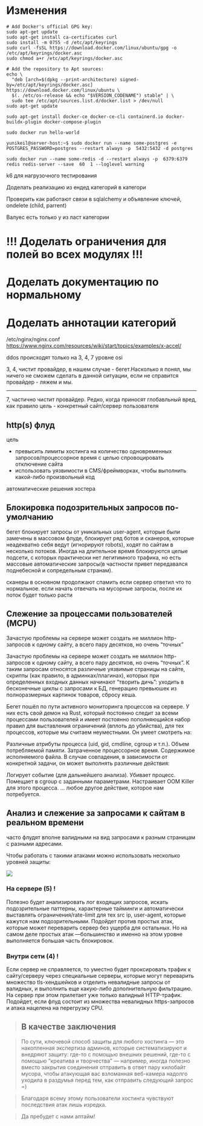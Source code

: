 
# Изменения

```shell
# Add Docker's official GPG key:
sudo apt-get update
sudo apt-get install ca-certificates curl
sudo install -m 0755 -d /etc/apt/keyrings
sudo curl -fsSL https://download.docker.com/linux/ubuntu/gpg -o /etc/apt/keyrings/docker.asc
sudo chmod a+r /etc/apt/keyrings/docker.asc

# Add the repository to Apt sources:
echo \
  "deb [arch=$(dpkg --print-architecture) signed-by=/etc/apt/keyrings/docker.asc] https://download.docker.com/linux/ubuntu \
  $(. /etc/os-release && echo "$VERSION_CODENAME") stable" | \
  sudo tee /etc/apt/sources.list.d/docker.list > /dev/null
sudo apt-get update

sudo apt-get install docker-ce docker-ce-cli containerd.io docker-buildx-plugin docker-compose-plugin

sudo docker run hello-world
```


```shell
yunikeil@server-host:~$ sudo docker run --name some-postgres -e POSTGRES_PASSWORD=postgres --restart always -p  5432:5432 -d postgres
```


```shell
sudo docker run --name some-redis -d --restart always -p  6379:6379 redis redis-server --save  60  1 --loglevel warning
```

k6 для нагрузочного тестирования

Доделать реализацию из ендед категорий в категори

Проверить как работают связи в sqlalchemy и объявление ключей, ondelete
(child, parrent)

Валуес есть только у из ласт категории



# !!! Доделать ограничения для полей во всех модулях !!!
# Доделать документацию по нормальному
# Доделать аннотации категорий

/etc/nginx/nginx.conf
https://www.nginx.com/resources/wiki/start/topics/examples/x-accel/


ddos происходят только на 3, 4, 7 уровне osi

3, 4, чистит провайдер, в нашем случае - бегет.Насколько я понял, мы ничего не сможем сделать в данной ситуации, если не справится провайдер - ляжем и мы.

--- 

7, частично чистит провайдер.
Редко, когда приносят глобавльный вред, как правило цель - конкретный сайт/сервер пользователя

## http(s) флуд

цель

- превысить лимиты хостинга на количество одновременных запросов/процессорное время с целью спровоцировать отключение сайта
- использовать уязвимости в CMS/фреймворках, чтобы выполнить какой-либо произвольный код

автоматические решения хостера 

## Блокировка подозрительных запросов по-умолчанию

бегет блокирует запросы от уникальных user-agent, которые были замечены в массовом флуде, блокирует ряд ботов и сканеров, которые неадекватно себя ведут (игнорируют robots), ходят по сайтам в несколько потоков. Иногда на длительное время блокируются целые подсети, с которых практически нет легитимного трафика, но есть массовые автоматические запросы(в частности привет передавался поднебесной и сопредельным странам).

сканеры в основном продолжают спамить если сервер ответил что то нормальное. если начать отвечать на мусорные запросы, после их поток будет только расти


## Слежение за процессами пользователей (MCPU)

Зачастую проблемы на сервере может создать не миллион http-запросов к одному сайту, а всего пару десятков, но очень “точных”

Зачастую проблемы на сервере может создать не миллион http-запросов к одному сайту, а всего пару десятков, но очень “точных”. К таким запросам относятся различные уязвимые страницы на сайте, скрипты (как правило, в админках/плагинах), которых при определенных входных данных начинают “творить дичь”: уходить в бесконечные циклы с запросами к БД, генерацию превьюшек из полноразмерных картинок товаров, сбросу кеша.

Бегет пошёл по пути активного мониторинга процессов на сервере. У них есть свой демон на Rust, который постоянно следит за всеми процессами пользователей и имеет постоянно пополняющийся набор правил для выставления ограничений (вплоть до убийства), для тех процессов, которые мы считаем неуместными. Он умеет смотреть на:

Различные атрибуты процесса (uid, gid, cmdline, cgroup и т.п.).
Объем потребляемой памяти.
Затраченное процессорное время.
Содержимое исполняемого файла.
В случае совпадения, в зависимости от конкретной задачи, он может выполнять различные действия:

Логирует событие (для дальнейшего анализа).
Убивает процесс.
Помещает в cgroup с заданными параметрами.
Настраивает OOM Killer для этого процесса.
… любое другое действие, которое нам потребуется.


## Анализ и слежение за запросами к сайтам в реальном времени

часто флудят вполне валидными на вид запросами к разным страницам с разными адресами.

Чтобы работать с такими атаками можно использовать несколько уровней защиты:

<img src="https://habrastorage.org/getpro/habr/upload_files/336/8a6/5cd/3368a65cdcc73e75b63130a17fe2fcd4.jpg">


### На сервере (5) !

Полезно будет анализировать лог входящих запросов, искать подозрительные паттерны, характерные тайминги и автоматически выставлять ограничения/rate-limit для тех src ip, user-agent, которые кажутся нам подозрительными. Подойдет против простых атак, которые может переварить сервер без ущерба для остальных. Но на самом деле простых атак —большинство и именно на этом уровне выполняется большая часть блокировок.

### Внутри сети (4) !

Если сервер не справляется, то уместно будет проксировать трафик к сайту/серверу через специальные серверы, которые могут переварить множество tls-хендшейков и отделить невалидные запросы от валидных, и выполнить еще какую-либо дополнительную фильтрацию. На сервер при этом прилетает уже только валидный HTTP-трафик. Подойдет, если флуд состоит из множества невалидных https-запросов и атака нацелена на перегрузку CPU.

>## В качестве заключения 

>По сути, ключевой способ защиты для любого хостинга — это накопленная экспертиза админов, которые систематизируют и внедряют защиту: где-то с помощью внешних решений, где-то с помощью “креатива и творчества” — например, иногда полезно вместо закрытия соединения отправить в ответ пару килобайт мусора, чтобы атакующая вас взломанная веб-камера надолго уходила в раздумья перед тем, как отправить следующий запрос =)

>Благодаря всему этому пользователи хостинга чувствуют последствия атак лишь изредка.

>Да пребудет с нами аптайм!




